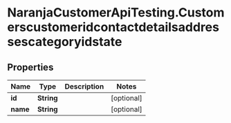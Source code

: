 # NaranjaCustomerApiTesting.Customerscustomeridcontactdetailsaddressescategoryidstate

## Properties

Name | Type | Description | Notes
------------ | ------------- | ------------- | -------------
**id** | **String** |  | [optional] 
**name** | **String** |  | [optional] 


